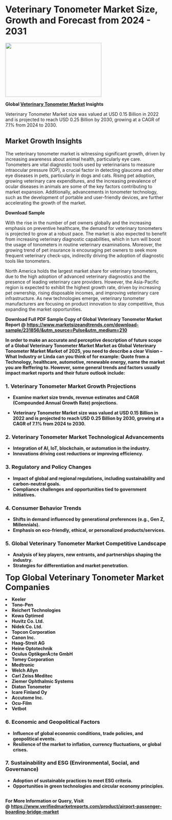 <H1>Veterinary Tonometer Market Size, Growth and Forecast from 2024 - 2031</H1><img class="aligncenter size-medium wp-image-584254" src="https://thirdeyenews.in/wp-content/uploads/2024/09/Global-Market-Research-300x168.jpeg" alt="" width="300" height="168" /><p><strong>Global&nbsp;<a href="https://www.marketsizeandtrends.com/download-sample/231856/&amp;utm_source=Pulse&amp;utm_medium=210">Veterinary Tonometer Market</a> Insights</strong></p><p>Veterinary Tonometer Market size was valued at USD 0.15 Billion in 2022 and is projected to reach USD 0.25 Billion by 2030, growing at a CAGR of 7.1% from 2024 to 2030.</p><p><h2>Market Growth Insights</h2> <p>The veterinary tonometer market is witnessing significant growth, driven by increasing awareness about animal health, particularly eye care. Tonometers are vital diagnostic tools used by veterinarians to measure intraocular pressure (IOP), a crucial factor in detecting glaucoma and other eye diseases in pets, particularly in dogs and cats. Rising pet adoption, growing veterinary care expenditures, and the increasing prevalence of ocular diseases in animals are some of the key factors contributing to market expansion. Additionally, advancements in tonometer technology, such as the development of portable and user-friendly devices, are further accelerating the growth of the market.</p> <p><strong>Download Sample</strong></p> <p>With the rise in the number of pet owners globally and the increasing emphasis on preventive healthcare, the demand for veterinary tonometers is projected to grow at a robust pace. The market is also expected to benefit from increasing veterinary diagnostic capabilities, which in turn will boost the usage of tonometers in routine veterinary examinations. Moreover, the growing trend of pet insurance is encouraging pet owners to seek more frequent veterinary check-ups, indirectly driving the adoption of diagnostic tools like tonometers.</p> <p>North America holds the largest market share for veterinary tonometers, due to the high adoption of advanced veterinary diagnostics and the presence of leading veterinary care providers. However, the Asia-Pacific region is expected to exhibit the highest growth rate, driven by increasing pet ownership, rising disposable incomes, and improving veterinary care infrastructure. As new technologies emerge, veterinary tonometer manufacturers are focusing on product innovation to stay competitive, thus expanding the market opportunities.</p> <p><strong></p><p><span class=""><strong>Download Full PDF Sample Copy of Global Veterinary Tonometer Market Report</strong> @ <a href="https://www.marketsizeandtrends.com/download-sample/231856/&amp;utm_source=Pulse&amp;utm_medium=210" target="_blank">https://www.marketsizeandtrends.com/download-sample/231856/&amp;utm_source=Pulse&amp;utm_medium=210</a></span></p><p>In order to make an accurate and perceptive description of future scope of a Global&nbsp;Veterinary Tonometer Market Market as Global&nbsp;Veterinary Tonometer Market Market of 2025, you need to describe a clear Vision &ndash; What Industry or Linda can you think of for example: Quote from a Technology, healthcare, automotive, renewable energy, name the market you are Reffering to. However, some general trends and factors usually impact market reports and their future outlook include:</p><h3>1.&nbsp;<strong>Veterinary Tonometer Market Growth Projections</strong></h3><ul><li>Examine market size trends, revenue estimates and CAGR (Compounded Annual Growth Rate) projections.</li><li><p>Veterinary Tonometer Market size was valued at USD 0.15 Billion in 2022 and is projected to reach USD 0.25 Billion by 2030, growing at a CAGR of 7.1% from 2024 to 2030.</p></li></ul><h3>2.&nbsp;<strong>Veterinary Tonometer Market Technological Advancements</strong></h3><ul><li>Integration of AI, IoT, blockchain, or automation in the industry.</li><li>Innovations driving cost reductions or improving efficiency.</li></ul><h3>3.&nbsp;<strong>Regulatory and Policy Changes</strong></h3><ul><li>Impact of global and regional regulations, including sustainability and carbon-neutral goals.</li><li>Compliance challenges and opportunities tied to government initiatives.</li></ul><h3>4.&nbsp;<strong>Consumer Behavior Trends</strong></h3><ul><li>Shifts in demand influenced by generational preferences (e.g., Gen Z, Millennials).</li><li>Emphasis on eco-friendly, ethical, or personalized products/services.</li></ul><h3>5.&nbsp;<strong>Global Veterinary Tonometer Market Competitive Landscape</strong></h3><ul><li>Analysis of key players, new entrants, and partnerships shaping the industry.</li><li>Strategies for differentiation and market penetration.</li></ul><p data-pm-slice="1 1 []"><span style="color: inherit; font-family: inherit; font-size: 25px;">Top Global Veterinary Tonometer Market Companies</span></p><div class="" data-test-id=""><p><li>Keeler</li><li> Tono-Pen</li><li> Reichert Technologies</li><li> Kowa Optimed</li><li> Huvitz Co. Ltd.</li><li> Nidek Co. Ltd.</li><li> Topcon Corporation</li><li> Canon Inc.</li><li> Haag-Streit AG</li><li> Heine Optotechnik</li><li> Oculus OptikgerÃ¤te GmbH</li><li> Tomey Corporation</li><li> Medtronic</li><li> Welch Allyn</li><li> Carl Zeiss Meditec</li><li> Ziemer Ophthalmic Systems</li><li> Diaton Tonometer</li><li> Icare Finland Oy</li><li> Accutome Inc.</li><li> Ocu-Film</li><li> Vetbot</li></p></div><h3>6.&nbsp;<strong>Economic and Geopolitical Factors</strong></h3><ul><li>Influence of global economic conditions, trade policies, and geopolitical events.</li><li>Resilience of the market to inflation, currency fluctuations, or global crises.</li></ul><h3>7.&nbsp;<strong>Sustainability and ESG (Environmental, Social, and Governance)</strong></h3><ul><li>Adoption of sustainable practices to meet ESG criteria.</li><li>Opportunities in green technologies and circular economy principles.</li></ul><h2><strong style="font-size: 14px;">For More Information or Query, Visit @&nbsp;</strong><a style="background-color: #ffffff; font-size: 14px;" href="https://www.marketsizeandtrends.com/report/veterinary-tonometer-market/" target="_blank">https://www.verifiedmarketreports.com/product/airport-passenger-boarding-bridge-market</a></h2>
